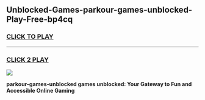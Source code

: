 
## Unblocked-Games-parkour-games-unblocked-Play-Free-bp4cq
<h3>
<a href="https://premium76.site?title=parkour-games-unblocked&ref=23A">CLICK TO PLAY</a></h3>
<hr>

<h3>
<a href="https://premium76.site?title=parkour-games-unblocked&ref=23A">CLICK 2 PLAY</a>
  
</h3>

<a href="https://premium76.site?title=parkour-games-unblocked&ref=23A"><img src="https://clearcache.store/games.png"></a>


**parkour-games-unblocked games unblocked: Your Gateway to Fun and Accessible Online Gaming**

